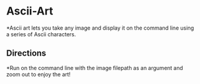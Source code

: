 # Ascii-Art
*Ascii art lets you take any image and display it on the command line using a series of Ascii characters.

## Directions
*Run on the command line with the image filepath as an argument and zoom out to enjoy the art!
